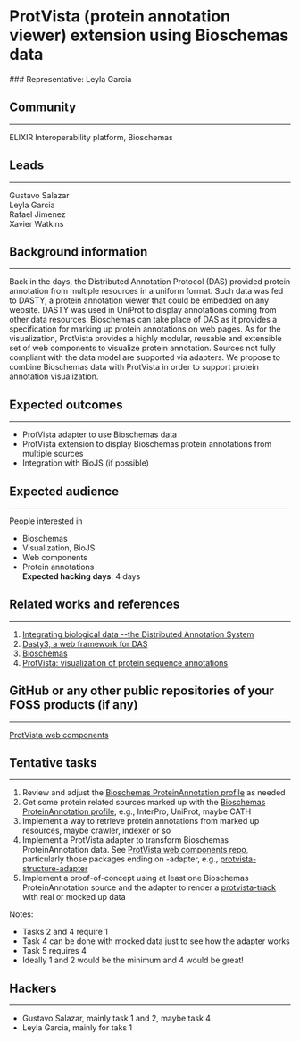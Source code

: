 # ProtVista (protein annotation viewer) extension using Bioschemas data

### Representative: Leyla Garcia

## Community
---

ELIXIR Interoperability platform, Bioschemas

## Leads
---
Gustavo Salazar  
Leyla Garcia  
Rafael Jimenez  
Xavier Watkins  

## Background information
---
Back in the days, the Distributed Annotation Protocol (DAS) provided protein annotation from multiple resources in a uniform format. Such data was fed to DASTY, a protein annotation viewer that could be embedded on any website. DASTY was used in UniProt to display annotations coming from other data resources. Bioschemas can take place of DAS as it provides a specification for marking up protein annotations on web pages. As for the visualization, ProtVista provides a highly modular, reusable and extensible set of web components to visualize protein annotation. Sources not fully compliant with the data model are supported via adapters. We propose to combine Bioschemas data with ProtVista in order to support protein annotation visualization.

## Expected outcomes
---

* ProtVista adapter to use Bioschemas data
* ProtVista extension to display Bioschemas protein annotations from multiple sources
* Integration with BioJS (if possible)


## Expected audience
---

People interested in
* Bioschemas
* Visualization, BioJS
* Web components
* Protein annotations  
**Expected hacking days**: 4 days

## Related works and references
---

1. [Integrating biological data --the Distributed Annotation System](https://www.ncbi.nlm.nih.gov/pubmed/18673527)
2. [Dasty3, a web framework for DAS](https://www.ncbi.nlm.nih.gov/pmc/articles/PMC3167052/) 
3. [Bioschemas](https://www.bioschemas.org) 
4.  [ProtVista: visualization of protein sequence annotations](https://www.ncbi.nlm.nih.gov/pubmed/28334231)

## GitHub or any other public repositories of your FOSS products (if any)
---

[ProtVista web components](https://github.com/ebi-webcomponents)

## Tentative tasks
---
1. Review and adjust the [Bioschemas ProteinAnnotation profile](http://bioschemas.org/specifications/ProteinAnnotation/) as needed
2. Get some protein related sources marked up with the [Bioschemas ProteinAnnotation profile](http://bioschemas.org/specifications/ProteinAnnotation/), e.g., InterPro, UniProt, maybe CATH
3. Implement a way to retrieve protein annotations from marked up resources, maybe crawler, indexer or so
4. Implement a ProtVista adapter to transform Bioschemas ProteinAnnotation data. See [ProtVista web components repo](https://github.com/ebi-webcomponents/nightingale), particularly those packages ending on -adapter, e.g., [protvista-structure-adapter](https://github.com/ebi-webcomponents/nightingale/tree/master/packages/protvista-structure-adapter)
5. Implement a proof-of-concept using at least one Bioschemas ProteinAnnotation source and the adapter to render a [protvista-track](https://github.com/ebi-webcomponents/nightingale/tree/master/packages/protvista-track) with real or mocked up data

Notes:
* Tasks 2 and 4 require 1
* Task 4 can be done with mocked data just to see how the adapter works
* Task 5 requires 4
* Ideally 1 and 2 would be the minimum and 4 would be great!

## Hackers
---
* Gustavo Salazar, mainly task 1 and 2, maybe task 4  
* Leyla Garcia, mainly for taks 1  
